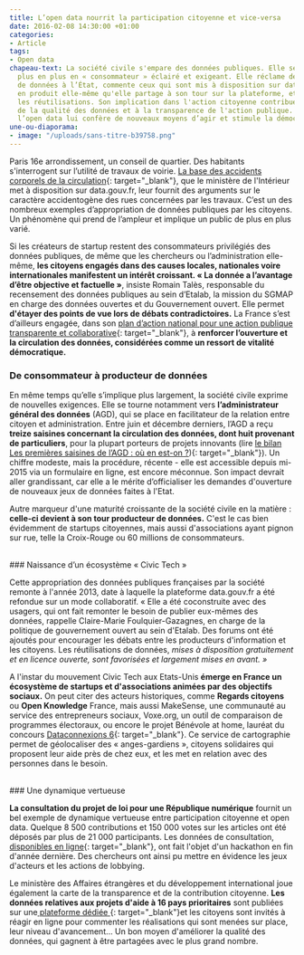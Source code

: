 ```yaml
---
title: L’open data nourrit la participation citoyenne et vice-versa
date: 2016-02-08 14:30:00 +01:00
categories:
- Article
tags:
- Open data
chapeau-text: La société civile s'empare des données publiques. Elle se comporte de
  plus en plus en « consommateur » éclairé et exigeant. Elle réclame de nouveaux jeux
  de données à l’État, commente ceux qui sont mis à disposition sur data.gouv.fr,
  en produit elle-même qu'elle partage à son tour sur la plateforme, et multiplie
  les réutilisations. Son implication dans l'action citoyenne contribue à l'amélioration
  de la qualité des données et à la transparence de l'action publique. Réciproquement,
  l’open data lui confère de nouveaux moyens d’agir et stimule la démocratie.
une-ou-diaporama:
- image: "/uploads/sans-titre-b39758.png"
---
```


Paris 16e arrondissement, un conseil de quartier. Des habitants s'interrogent sur l’utilité de travaux de voirie. [La base des accidents corporels de la circulation](https://www.data.gouv.fr/fr/datasets/base-de-donnees-accidents-corporels-de-la-circulation/){: target="_blank"}, que le ministère de l'Intérieur met à disposition sur data.gouv.fr, leur fournit des arguments sur le caractère accidentogène des rues concernées par les travaux. C’est un des nombreux exemples d’appropriation de données publiques par les citoyens. Un phénomène qui prend de l’ampleur et implique un public de plus en plus varié.

Si les créateurs de startup restent des consommateurs privilégiés des données publiques, de même que les chercheurs ou l’administration elle-même, **les citoyens engagés dans des causes locales, nationales voire internationales manifestent un intérêt croissant. « La donnée a l’avantage d’être objective et factuelle »**, insiste Romain Talès, responsable du recensement des données publiques au sein d’Etalab, la mission du SGMAP en charge des données ouvertes et du Gouvernement ouvert. Elle permet **d'étayer des points de vue lors de débats contradictoires.** La France s’est d’ailleurs engagée, dans son [plan d’action national pour une action publique transparente et collaborative](https://www.modernisation.gouv.fr/home/gouvernement-ouvert-la-france-publie-son-plan-daction-national-ogp){: target="_blank"}, à **renforcer l’ouverture et la circulation des données, considérées comme un ressort de vitalité démocratique.**
<br>
### De consommateur à producteur de données

En même temps qu’elle s’implique plus largement, la société civile exprime de nouvelles exigences. Elle se tourne notamment vers **l’administrateur général des données** (AGD), qui se place en facilitateur de la relation entre citoyen et administration. Entre juin et décembre derniers, l’AGD a reçu **treize saisines concernant la circulation des données, dont huit provenant de particuliers**, pour la plupart porteurs de projets innovants (lire [le bilan Les premières saisines de l’AGD : où en est-on ?](https://agd.data.gouv.fr/2016/01/27/les-premieres-saisines-de-lagd-ou-en-est-on/)){: target="_blank"}). Un chiffre modeste, mais la procédure, récente - elle est accessible depuis mi-2015 via un formulaire en ligne, est encore méconnue. Son impact devrait aller grandissant, car elle a le mérite d’officialiser les demandes d'ouverture de nouveaux jeux de données faites à l'Etat.

Autre marqueur d'une maturité croissante de la société civile en la matière : **celle-ci devient à son tour producteur de données.** C'est le cas bien évidemment de startups citoyennes, mais aussi d'associations ayant pignon sur rue, telle la Croix-Rouge ou 60 millions de consommateurs.

<br>
### Naissance d’un écosystème « Civic Tech »

Cette appropriation des données publiques françaises par la société remonte à l'année 2013, date à laquelle la plateforme data.gouv.fr a été refondue sur un mode collaboratif. « Elle a été coconstruite avec des usagers, qui ont fait remonter le besoin de publier eux-mêmes des données, rappelle Claire-Marie Foulquier-Gazagnes, en charge de la politique de gouvernement ouvert au sein d'Etalab. Des forums ont été ajoutés pour encourager les débats entre les producteurs d'information et les citoyens. Les réutilisations de données, *mises à disposition gratuitement et en licence ouverte, sont favorisées et largement mises en avant. »*

A l'instar du mouvement Civic Tech aux Etats-Unis **émerge en France un écosystème de startups et d'associations animées par des objectifs sociaux.** On peut citer des acteurs historiques, comme **Regards citoyens** ou **Open Knowledge** France, mais aussi MakeSense, une communauté au service des entrepreneurs sociaux, Voxe.org, un outil de comparaison de programmes électoraux, ou encore le projet Bénévole at home, lauréat du concours [Dataconnexions 6](https://www.modernisation.gouv.fr/home/dataconnexions-6-le-palmares){: target="_blank"}. Ce service de cartographie permet de géolocaliser des « anges-gardiens », citoyens solidaires qui proposent leur aide près de chez eux, et les met en relation avec des personnes dans le besoin.

<br>
### Une dynamique vertueuse 

**La consultation du projet de loi pour une République numérique** fournit un bel exemple de dynamique vertueuse entre participation citoyenne et open data. Quelque 8 500 contributions et 150 000 votes sur les articles ont été déposés par plus de 21 000 participants. Les données de consultation, [disponibles en ligne](https://www.data.gouv.fr/fr/datasets/consultation-sur-le-projet-de-loi-republique-numerique/){: target="_blank"}, ont fait l'objet d'un hackathon en fin d'année dernière. Des chercheurs ont ainsi pu mettre en évidence les jeux d'acteurs et les actions de lobbying.

Le ministère des Affaires étrangères et du développement international joue également la carte de la transparence et de la contribution citoyenne. **Les données relatives aux projets d'aide à 16 pays prioritaires** sont publiées sur une[ plateforme dédiée ](https://afd.opendatasoft.com/page/accueil/){: target="_blank"}et les citoyens sont invités à réagir en ligne pour commenter les réalisations qui sont menées sur place, leur niveau d'avancement… Un bon moyen d'améliorer la qualité des données, qui gagnent à être partagées avec le plus grand nombre.

